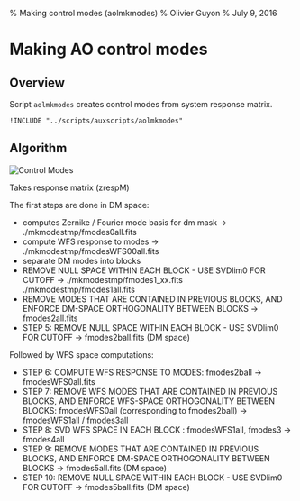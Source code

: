 % Making control modes (aolmkmodes)
% Olivier Guyon
% July 9, 2016


# Making AO control modes

## Overview

Script ``aolmkmodes`` creates control modes from system response matrix.


~~~ {.bash}
!INCLUDE "../scripts/auxscripts/aolmkmodes"
~~~


## Algorithm

![Control Modes](AOloopControl_figs-3.jpg "Control Modes")

Takes response matrix (zrespM)

The first steps are done in DM space:

* computes Zernike / Fourier mode basis for dm mask -> ./mkmodestmp/fmodes0all.fits
* compute WFS response to modes -> ./mkmodestmp/fmodesWFS00all.fits
* separate DM modes into blocks
* REMOVE NULL SPACE WITHIN EACH BLOCK - USE SVDlim0 FOR CUTOFF -> ./mkmodestmp/fmodes1_xx.fits ./mkmodestmp/fmodes1all.fits
* REMOVE MODES THAT ARE CONTAINED IN PREVIOUS BLOCKS, AND ENFORCE DM-SPACE ORTHOGONALITY BETWEEN BLOCKS -> fmodes2all.fits
* STEP 5: REMOVE NULL SPACE WITHIN EACH BLOCK - USE SVDlim0 FOR CUTOFF -> fmodes2ball.fits  (DM space)


Followed by WFS space computations:

* STEP 6: COMPUTE WFS RESPONSE TO MODES:  fmodes2ball -> fmodesWFS0all.fits
* STEP 7: REMOVE WFS MODES THAT ARE CONTAINED IN PREVIOUS BLOCKS, AND ENFORCE WFS-SPACE ORTHOGONALITY BETWEEN BLOCKS: fmodesWFS0all (corresponding to fmodes2ball) -> fmodesWFS1all / fmodes3all
* STEP 8: SVD WFS SPACE IN EACH BLOCK : fmodesWFS1all, fmodes3 -> fmodes4all
* STEP 9: REMOVE MODES THAT ARE CONTAINED IN PREVIOUS BLOCKS, AND ENFORCE DM-SPACE ORTHOGONALITY BETWEEN BLOCKS -> fmodes5all.fits  (DM space)
* STEP 10: REMOVE NULL SPACE WITHIN EACH BLOCK - USE SVDlim0 FOR CUTOFF -> fmodes5ball.fits  (DM space)
